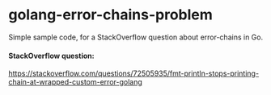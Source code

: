 # golang-error-chains-problem
Simple sample code, for a StackOverflow question about error-chains in Go.

#### StackOverflow question:
https://stackoverflow.com/questions/72505935/fmt-println-stops-printing-chain-at-wrapped-custom-error-golang

